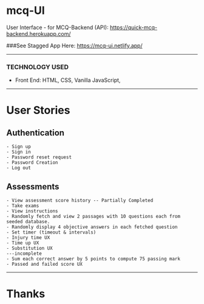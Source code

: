 # mcq-UI
User Interface - for MCQ-Backend (API): https://quick-mcq-backend.herokuapp.com/

###See Stagged App Here: 
https://mcq-ui.netlify.app/
___
### TECHNOLOGY USED
+ Front End: HTML, CSS, Vanilla JavaScript,
___
# User Stories
## Authentication
	- Sign up
	- Sign in
	- Password reset request
	- Password Creation
	- Log out

## Assessments
	- View assessment score history -- Partially Completed
	- Take exams
	- View instructions
	- Randomly fetch and view 2 passages with 10 questions each from seeded database.
	- Randomly display 4 objective answers in each fetched question
	- Set timer (timeout & intervals)
	- Injury time UX
	- Time up UX
	- Substitution UX
	---incomplete
	- Sum each correct answer by 5 points to compute 75 passing mark
	- Passed and failed score UX
___

# Thanks
